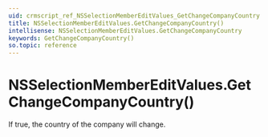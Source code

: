 ```yaml
---
uid: crmscript_ref_NSSelectionMemberEditValues_GetChangeCompanyCountry
title: NSSelectionMemberEditValues.GetChangeCompanyCountry()
intellisense: NSSelectionMemberEditValues.GetChangeCompanyCountry
keywords: GetChangeCompanyCountry()
so.topic: reference
---
```


# NSSelectionMemberEditValues.GetChangeCompanyCountry()

If true, the country of the company will change.

